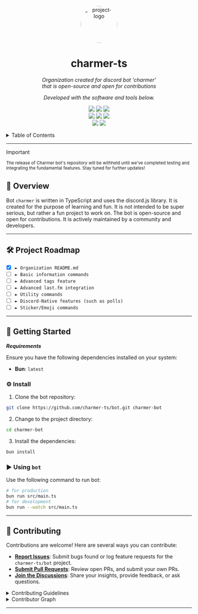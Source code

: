 <p align="center">
  <img src="https://avatars.githubusercontent.com/u/169252285?s=400&u=5b08ea261b76961fa7dac0312b4ec4b26e425028&v=4" width="100" alt="project-logo"
  style="border-radius:50%">
</p>
<p align="center">
    <h1 align="center">charmer-ts</h1>
</p>
<p align="center">
    <em>Organization created for discord bot 'charmer'</em><br>
    <em>that is open-source and open for contributions</em>
</p>

<p align="center">
		<em>Developed with the software and tools below.</em>
</p>

<p align="center">
    <img src="https://img.shields.io/badge/Visual_Studio_Code-0078D4?style=for-the-badge&logo=visual%20studio%20code&logoColor=white">
    <img src="https://img.shields.io/badge/GIT-E44C30?style=for-the-badge&logo=git&logoColor=white">
    <img src="https://img.shields.io/badge/GitHub-100000?style=for-the-badge&logo=github&logoColor=white"><br>
    <img src="https://img.shields.io/badge/TypeScript-007ACC?style=for-the-badge&logo=typescript&logoColor=white">
    <img src="https://img.shields.io/badge/PostgreSQL-316192?style=for-the-badge&logo=postgresql&logoColor=white">
    <img src="https://img.shields.io/badge/Prisma-3982CE?style=for-the-badge&logo=Prisma&logoColor=white"><br>
    <img src="https://img.shields.io/badge/prettier-1A2C34?style=for-the-badge&logo=prettier&logoColor=F7BA3E">
    <img src="https://img.shields.io/badge/Notion-000000?style=for-the-badge&logo=notion&logoColor=white">
</p>

<details>
  <summary>Table of Contents</summary>

- [📍 Overview](#-overview)
- [🛠 Project Roadmap](#-project-roadmap)
- [🤝 Contributing](#-contributing)
  - [Contributing Guidelines](#contributing-guidelines)
  - [Contributor Graph](#contributor-graph)
</details>
<hr>

> [!IMPORTANT]
>
> <sub>The release of Charmer bot's repository will be withheld until we've completed testing and integrating the fundamental features. Stay tuned for further updates!</sub>

## 📍 Overview

Bot `charmer` is written in TypeScript and uses the discord.js library. It is created for the purpose of learning and fun. It is not intended to be super serious, but rather a fun project to work on. The bot is open-source and open for contributions. It is actively maintained by a community and developers.

---

## 🛠 Project Roadmap

- [X] `► Organization README.md`
- [ ] `► Basic information commands`
- [ ] `► Advanced tags feature`
- [ ] `► Advanced last.fm integration`
- [ ] `► Utility commands`
- [ ] `► Discord-Native features (such as polls)`
- [ ] `► Sticker/Emoji commands`

---

## 🚀 Getting Started

***Requirements***

Ensure you have the following dependencies installed on your system:

* **Bun**: `latest`

### ⚙️ Install

1. Clone the bot repository:

```sh
git clone https://github.com/charmer-ts/bot.git charmer-bot
```

2. Change to the project directory:

```sh
cd charmer-bot
```

3. Install the dependencies:

```sh
bun install
```

### ► Using `bot`

Use the following command to run bot:

```sh
# for production
bun run src/main.ts
# for development
bun run --watch src/main.ts
```

---

## 🤝 Contributing

Contributions are welcome! Here are several ways you can contribute:

- **[Report Issues](https://github.com/charmer-ts/bot/issues)**: Submit bugs found or log feature requests for the `charmer-ts/bot` project.
- **[Submit Pull Requests](https://github.com/charmer-ts/bot/blob/main/CONTRIBUTING.md)**: Review open PRs, and submit your own PRs.
- **[Join the Discussions](https://github.com/charmer-ts/bot/discussions)**: Share your insights, provide feedback, or ask questions.

<details closed>
<summary>Contributing Guidelines</summary>

1. **Fork the Repository**: Start by forking the project repository to your github account.
2. **Clone Locally**: Clone the forked repository to your local machine using a git client.
   ```sh
   git clone https://github.com/charmer-ts/bot
   ```
3. **Create a New Branch**: Always work on a new branch, giving it a descriptive name.
   ```sh
   git checkout -b new-feature-x
   ```
4. **Make Your Changes**: Develop and test your changes locally.
5. **Commit Your Changes**: Commit with a clear message describing your updates.
   ```sh
   git commit -m 'Implemented new feature x.'
   ```
6. **Push to github**: Push the changes to your forked repository.
   ```sh
   git push origin new-feature-x
   ```
7. **Submit a Pull Request**: Create a PR against the original project repository. Clearly describe the changes and their motivations.
8. **Review**: Once your PR is reviewed and approved, it will be merged into the main branch. Congratulations on your contribution!
</details>

<details closed>
<summary>Contributor Graph</summary>
<br>
<p align="center">
   <a href="https://github.com{/charmer-ts/bot/}graphs/contributors">
      <img src="https://contrib.rocks/image?repo=charmer-ts/bot">
   </a>
</p>
</details>

---